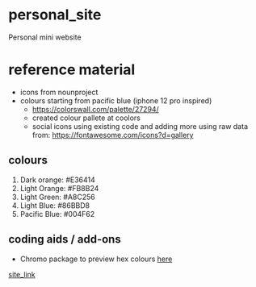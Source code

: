 # personal_site
Personal mini website

# reference material

- icons from nounproject
- colours starting from pacific blue (iphone 12 pro inspired)
  - https://colorswall.com/palette/27294/
  - created colour pallete at coolors
  - social icons using existing code and adding more using raw data from: https://fontawesome.com/icons?d=gallery

## colours
1. Dark orange: #E36414
2. Light Orange: #FB8B24
3. Light Green: #A8C256
4. Light Blue: #86BBD8
5. Pacific Blue: #004F62


## coding aids / add-ons
- Chromo package to preview hex colours [here](https://github.com/Vertagon-Softworks/Chromo)

[site_link](https://antoniosfiala.github.io/personal_site/)
